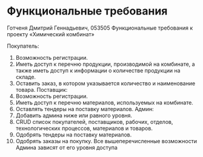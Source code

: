 # Функциональные требования
Готченя Дмитрий Геннадьевич, 053505
Функциональные требования к проекту «Химический комбинат» 

Покупатель:
  1.	Возможность регистрации.
  2.	Иметь доступ к перечню продукции, производимой на комбинате, а также иметь доступ к информации о количестве продукции на складе.
  3.	Оставить заказ, в котором указывается количество и наименование товара.
Поставщик:
  1.	Возможность регистрации.
  2.	Иметь доступ к перечню материалов, используемых на комбинате.
  3.	Оставлять тендеры на поставку материалов.
Админ:
  1.	Добавить админа ниже или равного уровня.
  2.	CRUD список покупателей, поставщиков, рабочих, отделов, технологических процессов, материалов и товаров.
  3.	Одобрять тендеры на поставку материалов.
  4.	Одобрять заказы на покупку.
Все вышеперечисленные возможности Админа зависят от его уровня доступа 
